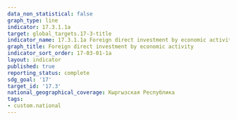 ```yaml
---
data_non_statistical: false
graph_type: line
indicator: 17.3.1.1a
target: global_targets.17-3-title
indicator_name: 17.3.1.1a Foreign direct investment by economic activity
graph_title: Foreign direct investment by economic activity
indicator_sort_order: 17-03-01-1a
layout: indicator
published: true
reporting_status: complete
sdg_goal: '17'
target_id: '17.3'
national_geographical_coverage: Кыргызская Республика
tags:
- custom.national
---
```

